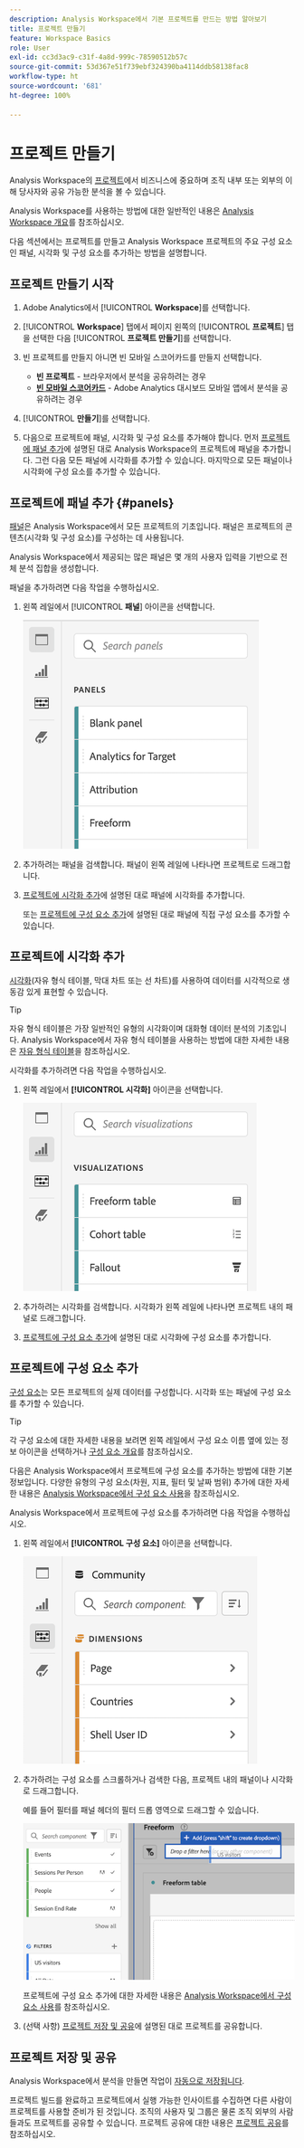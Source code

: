 ```yaml
---
description: Analysis Workspace에서 기본 프로젝트를 만드는 방법 알아보기
title: 프로젝트 만들기
feature: Workspace Basics
role: User
exl-id: cc3d3ac9-c31f-4a8d-999c-78590512b57c
source-git-commit: 53d367e51f739ebf324390ba4114ddb58138fac8
workflow-type: ht
source-wordcount: '681'
ht-degree: 100%

---
```


# 프로젝트 만들기

Analysis Workspace의 [프로젝트](/help/analysis-workspace/build-workspace-project/freeform-overview.md)에서 비즈니스에 중요하며 조직 내부 또는 외부의 이해 당사자와 공유 가능한 분석을 볼 수 있습니다.

Analysis Workspace를 사용하는 방법에 대한 일반적인 내용은 [Analysis Workspace 개요](/help/analysis-workspace/home.md)를 참조하십시오.

다음 섹션에서는 프로젝트를 만들고 Analysis Workspace 프로젝트의 주요 구성 요소인 패널, 시각화 및 구성 요소를 추가하는 방법을 설명합니다.

## 프로젝트 만들기 시작

1. Adobe Analytics에서 [!UICONTROL **Workspace**]&#x200B;를 선택합니다.

1. [!UICONTROL **Workspace**] 탭에서 페이지 왼쪽의 [!UICONTROL **프로젝트**] 탭을 선택한 다음 [!UICONTROL **프로젝트 만들기**]&#x200B;를 선택합니다.

1. 빈 프로젝트를 만들지 아니면 빈 모바일 스코어카드를 만들지 선택합니다.

   * **빈 프로젝트** - 브라우저에서 분석을 공유하려는 경우
   * [**빈 모바일 스코어카드**](/help/mobile-app/curator.md) - Adobe Analytics 대시보드 모바일 앱에서 분석을 공유하려는 경우

1. [!UICONTROL **만들기**]&#x200B;를 선택합니다.

1. 다음으로 프로젝트에 패널, 시각화 및 구성 요소를 추가해야 합니다. 먼저 [프로젝트에 패널 추가](#add-panels-to-the-project)에 설명된 대로 Analysis Workspace의 프로젝트에 패널을 추가합니다. 그런 다음 모든 패널에 시각화를 추가할 수 있습니다. 마지막으로 모든 패널이나 시각화에 구성 요소를 추가할 수 있습니다.

## 프로젝트에 패널 추가 {#panels}

[패널](/help/analysis-workspace/c-panels/panels.md)은 Analysis Workspace에서 모든 프로젝트의 기초입니다. 패널은 프로젝트의 콘텐츠(시각화 및 구성 요소)를 구성하는 데 사용됩니다.

Analysis Workspace에서 제공되는 많은 패널은 몇 개의 사용자 입력을 기반으로 전체 분석 집합을 생성합니다.

패널을 추가하려면 다음 작업을 수행하십시오.

1. 왼쪽 레일에서 [!UICONTROL **패널**] 아이콘을 선택합니다.

   ![패널 선택 아이콘과 사용 가능한 패널 목록입니다.](assets/build-panels.png)

1. 추가하려는 패널을 검색합니다. 패널이 왼쪽 레일에 나타나면 프로젝트로 드래그합니다.

1. [프로젝트에 시각화 추가](#add-visualizations-to-the-project)에 설명된 대로 패널에 시각화를 추가합니다.

   또는 [프로젝트에 구성 요소 추가](#add-components-to-the-project)에 설명된 대로 패널에 직접 구성 요소를 추가할 수 있습니다.

## 프로젝트에 시각화 추가

[시각화](/help/analysis-workspace/visualizations/freeform-analysis-visualizations.md)(자유 형식 테이블, 막대 차트 또는 선 차트)를 사용하여 데이터를 시각적으로 생동감 있게 표현할 수 있습니다.

>[!TIP]
>
>자유 형식 테이블은 가장 일반적인 유형의 시각화이며 대화형 데이터 분석의 기초입니다. Analysis Workspace에서 자유 형식 테이블을 사용하는 방법에 대한 자세한 내용은 [자유 형식 테이블](/help/analysis-workspace/visualizations/freeform-table/freeform-table.md)을 참조하십시오.

시각화를 추가하려면 다음 작업을 수행하십시오.

1. 왼쪽 레일에서 **[!UICONTROL 시각화]** 아이콘을 선택합니다.

   ![선택한 시각화 아이콘 및 사용 가능한 시각화 목록입니다.](assets/build-visualizations.png)

1. 추가하려는 시각화를 검색합니다. 시각화가 왼쪽 레일에 나타나면 프로젝트 내의 패널로 드래그합니다.

1. [프로젝트에 구성 요소 추가](#add-components-to-the-project)에 설명된 대로 시각화에 구성 요소를 추가합니다.

## 프로젝트에 구성 요소 추가

[구성 요소](/help/components/overview.md)는 모든 프로젝트의 실제 데이터를 구성합니다. 시각화 또는 패널에 구성 요소를 추가할 수 있습니다.

>[!TIP]
>
>각 구성 요소에 대한 자세한 내용을 보려면 왼쪽 레일에서 구성 요소 이름 옆에 있는 정보 아이콘을 선택하거나 [구성 요소 개요](/help/components/overview.md)를 참조하십시오.

다음은 Analysis Workspace에서 프로젝트에 구성 요소를 추가하는 방법에 대한 기본 정보입니다. 다양한 유형의 구성 요소(차원, 지표, 필터 및 날짜 범위) 추가에 대한 자세한 내용은 [Analysis Workspace에서 구성 요소 사용](/help/components/use-components-in-workspace.md)을 참조하십시오.

Analysis Workspace에서 프로젝트에 구성 요소를 추가하려면 다음 작업을 수행하십시오.

1. 왼쪽 레일에서 **[!UICONTROL 구성 요소]** 아이콘을 선택합니다.

   ![선택한 구성 요소 아이콘 및 사용 가능한 차원 목록입니다.](assets/build-components.png)

1. 추가하려는 구성 요소를 스크롤하거나 검색한 다음, 프로젝트 내의 패널이나 시각화로 드래그합니다.

   예를 들어 필터를 패널 헤더의 필터 드롭 영역으로 드래그할 수 있습니다.

   ![드롭 영역에 필터를 드래그합니다.](assets/filter-dropzone.png)

   프로젝트에 구성 요소 추가에 대한 자세한 내용은 [Analysis Workspace에서 구성 요소 사용](/help/components/use-components-in-workspace.md)를 참조하십시오.

1. (선택 사항) [프로젝트 저장 및 공유](#save-and-share-the-project)에 설명된 대로 프로젝트를 공유합니다.

## 프로젝트 저장 및 공유

Analysis Workspace에서 분석을 만들면 작업이 [자동으로 저장됩니다](/help/analysis-workspace/build-workspace-project/save-projects.md).

프로젝트 빌드를 완료하고 프로젝트에서 실행 가능한 인사이트를 수집하면 다른 사람이 프로젝트를 사용할 준비가 된 것입니다. 조직의 사용자 및 그룹은 물론 조직 외부의 사람들과도 프로젝트를 공유할 수 있습니다. 프로젝트 공유에 대한 내용은 [프로젝트 공유](/help/analysis-workspace/curate-share/share-projects.md)를 참조하십시오.
